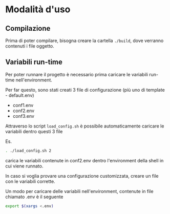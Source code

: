 # Modalità d'uso

## Compilazione

Prima di poter compilare, bisogna creare la cartella `./build`, dove verranno contenuti i file oggetto.

## Variabili run-time

Per poter runnare il progetto è necessario prima caricare le variabili run-time nell'environment.

Per far questo, sono stati creati 3 file di configurazione (più uno di template - default.env)

- conf1.env
- conf2.env
- conf3.env

Attraverso lo script `load_config.sh` è possibile automaticamente caricare le variabili dentro questi 3 file

Es.

```bash
. ./load_config.sh 2
```

carica le variabili contenute in conf2.env dentro l'environment della shell in cui viene runnato.

In caso si voglia provare una configurazione customizzata, creare un file con le variabili corrette.

Un modo per caricare delle variabili nell'environment, contenute in file chiamato .env è il seguente

```bash
export $(xargs <.env)
```
